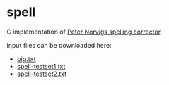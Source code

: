 # spell

C implementation of [Peter Norvigs spelling corrector](https://norvig.com/spell-correct.html).

Input files can be downloaded here:
- [big.txt](https://norvig.com/big.txt)
- [spell-testset1.txt](https://norvig.com/spell-testset1.txt)
- [spell-testset2.txt](https://norvig.com/spell-testset2.txt)

